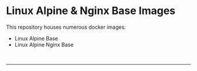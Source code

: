 # Linux Alpine & Nginx Base Images
This repository houses numerous docker images:
- Linux Alpine Base
- Linux Alpine Nginx Base

<br />

---

<br />